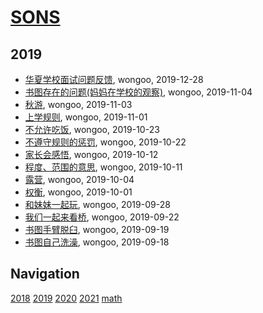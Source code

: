 # [SONS](https://wongoo.github.io/sons)

## 2019
* [华夏学校面试问题反馈](/shutu/2019/20191228-mingde-interview), wongoo, 2019-12-28
* [书图存在的问题(妈妈在学校的观察)](/shutu/2019/20191104-problem-in-school), wongoo, 2019-11-04
* [秋游](/shutu/2019/20191103-autumn-travel), wongoo, 2019-11-03
* [上学规则](/shutu/2019/20191101-rules-in-school), wongoo, 2019-11-01
* [不允许吃饭](/shutu/2019/20191023-not-allow-to-eat), wongoo, 2019-10-23
* [不遵守规则的惩罚](/shutu/2019/20191022-punishment), wongoo, 2019-10-22
* [家长会感悟](/shutu/2019/20191012-inspiration-of-parents-meeting), wongoo, 2019-10-12
* [程度、范围的意思](/shutu/2019/20191011-level-and-scope), wongoo, 2019-10-11
* [露营](/shutu/2019/20191004-camping), wongoo, 2019-10-04
* [权衡](/shutu/2019/20191001-judge), wongoo, 2019-10-01
* [和妹妹一起玩](/shutu/2019/20190928-play-with-sister), wongoo, 2019-09-28
* [我们一起来看桥](/shutu/2019/20190922-bridge), wongoo, 2019-09-22
* [书图手臂脱臼](/shutu/2019/20190919-arm-broken), wongoo, 2019-09-19
* [书图自己洗澡](/shutu/2019/20190918-wash-self), wongoo, 2019-09-18

## Navigation
[2018](/shutu/2018/)
[2019](/shutu/2019/)
[2020](/shutu/2020/)
[2021](/shutu/2021/)
[math](/shutu/math/)
